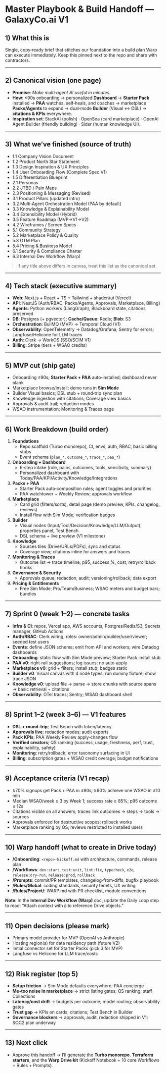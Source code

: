 # Master Playbook & Build Handoff — GalaxyCo.ai V1

## 1) What this is

Single, copy‑ready brief that stitches our foundation into a build plan Warp can execute immediately. Keep this pinned next to the repo and share with contractors.

---

## 2) Canonical vision (one page)

- **Promise**: _Make multi‑agent AI useful in minutes._
- **How**: ≤90s onboarding → personalized **Dashboard** → **Starter Pack** installed → **PAA** watches, self‑heals, and coaches → marketplace **Packs/Agents** to expand → dual‑mode **Builder** (Visual ↔ DSL) → **citations & KPIs** everywhere.
- **Inspiration set**: StackAI (polish) · OpenSea (card marketplace) · OpenAI Agent Builder (friendly building) · Sider (human knowledge UI).

---

## 3) What we’ve finished (source of truth)

- 1.1 Company Vision Document
- 1.2 Product North Star Statement
- 1.3 Design Inspiration & UX Principles
- 1.4 User Onboarding Flow (Complete Spec V1)
- 1.5 Differentiation Blueprint
- 2.1 Personas
- 2.2 JTBD / Pain Maps
- 2.3 Positioning & Messaging (Revised)
- 3.1 Product Pillars (updated intro)
- 3.2 Multi‑Agent Orchestration Model (PAA by default)
- 3.3 Knowledge & Explainability Model
- 3.4 Extensibility Model (Hybrid)
- 3.5 Feature Roadmap (MVP→V1→V2)
- 4.2 Wireframes / Screen Specs
- 5.1 Community Strategy
- 5.2 Marketplace Policy & Quality
- 5.3 GTM Plan
- 5.4 Pricing & Business Model
- 6.1 Security & Compliance Charter
- 6.3 Internal Dev Workflow (Warp)

> If any title above differs in canvas, treat this list as the canonical set.

---

## 4) Tech stack (executive summary)

- **Web**: Next.js + React + TS + Tailwind + shadcn/ui (Vercel)
- **API**: NestJS (Auth/RBAC, Packs/Agents, Approvals, Marketplace, Billing)
- **Agents**: Python workers (LangGraph), Blackboard state, citations preserved
- **DB**: Postgres (+ pgvector); **Cache/Queue**: Redis; **Blob**: S3
- **Orchestration**: BullMQ (MVP) → Temporal Cloud (V1)
- **Observability**: OpenTelemetry → Datadog/Grafana; Sentry for errors; Langfuse/Helicone for LLM traces
- **Auth**: Clerk → WorkOS (SSO/SCIM V1)
- **Billing**: Stripe (tiers + WSAO credits)

---

## 5) MVP cut (ship gate)

- Onboarding ≤90s; **Starter Pack + PAA** auto‑installed; dashboard never blank
- Marketplace browse/install; demo runs in **Sim Mode**
- Builder Visual basics; DSL stub + round‑trip sync plan
- Knowledge ingestion with citations; Coverage view basics
- Approvals & audit trail; redaction modes
- WSAO instrumentation; Monitoring & Traces page

---

## 6) Work Breakdown (build order)

1. **Foundations**
   - Repo scaffold (Turbo monorepo), CI, envs, auth, RBAC, basic billing stubs
   - Event schema (`plan_*`, `outcome_*`, `trace_*`, `paa_*`)
2. **Onboarding + Dashboard**
   - 6‑step intake (role, pains, outcomes, tools, sensitivity, summary)
   - Personalized dashboard with Today/PAA/KPI/Activity/Knowledge/Integrations
3. **Packs + PAA**
   - Starter Pack auto‑composition rules; agent toggles and priorities
   - PAA watchtower + Weekly Review; approvals workflow
4. **Marketplace**
   - Card grid (filters/sorts), detail page (demo preview, KPIs, changelog, reviews)
   - Install flow with Sim Mode; verification badges
5. **Builder**
   - Visual nodes (Input/Tool/Decision/Knowledge/LLM/Output), properties panel, Test Bench
   - DSL schema + live preview (V1 milestone)
6. **Knowledge**
   - Sources tiles (Drive/URLs/PDFs), sync and status
   - Coverage view; citations inline for answers and traces
7. **Monitoring & Traces**
   - Outcome list → trace timeline; p95, success %, cost; retry/rollback hooks
8. **Governance & Security**
   - Approvals queue; redaction; audit; versioning/rollback; data export
9. **Pricing & Entitlements**
   - Free Sim Mode; Pro/Team/Business; WSAO meters and budget bars; bundles

---

## 7) Sprint 0 (week 1–2) — concrete tasks

- **Infra & CI**: repos, Vercel app, AWS accounts, Postgres/Redis/S3, Secrets manager, GitHub Actions
- **Auth/RBAC**: Clerk wiring; roles: owner/admin/builder/user/viewer; seeded test users
- **Events**: define JSON schema; emit from API and workers; wire Datadog dashboards
- **Onboarding**: static flow with Sim Mode preview; Starter Pack install stub
- **PAA v0**: right‑rail suggestions; log issues; no auto‑apply
- **Marketplace v0**: grid + filters; install stub; badges static
- **Builder v0**: Visual canvas with 4 node types; run dummy fixture; show trace JSON
- **Knowledge v0**: upload file → parse → store chunks with source spans → basic retrieval + citations
- **Observability**: OTel traces; Sentry; WSAO dashboard shell

---

## 8) Sprint 1–2 (week 3–6) — V1 features

- **DSL + round‑trip**; Test Bench with token/latency
- **Approvals live**; redaction modes; audit exports
- **Pack KPIs**; PAA Weekly Review apply‑changes flow
- **Verified creators**; QS ranking (success, usage, freshness, perf, trust, explainability, safety)
- **Monitoring**: retry/rollback; error taxonomy surfacing in UI
- **Billing**: subscription gates + WSAO credit overage; budget notifications

---

## 9) Acceptance criteria (V1 recap)

- ≥70% signups get Pack + PAA in ≤90s; ≥60% achieve one WSAO in ≤10 min
- Median WSAO/week ≥ 3 by Week 1; success rate ≥ 85%; p95 outcome ≤ 12s
- Citations visible on all answers; traces link outcomes → steps → tools → sources
- Approvals enforced for destructive scopes; rollback works
- Marketplace ranking by QS; reviews restricted to installed users

---

## 10) Warp handoff (what to create in Drive today)

- **/Onboarding**: `<repo>-kickoff.md` with architecture, commands, release plan
- **/Workflows**: `dev:start`, `test:unit`, `lint:fix`, `typecheck`, `e2e`, `release:dry-run`, `release:prod`, `rollback`
- **/Prompts**: commit/PR templates, changelog‑from‑diffs, bugfix playbook
- **/Rules/Global**: coding standards, security tenets, UX writing
- **/Rules/Project/<repo>**: WARP.md with PR checklist, module conventions

**Note**: In the **Internal Dev Workflow (Warp)** doc, update the Daily Loop step to read: “Attach context with `@` to reference Drive objects.”

---

## 11) Open decisions (please mark)

- Primary model provider for MVP (OpenAI vs Anthropic)
- Hosting region(s) for data residency path (future V2)
- Initial connector set for Starter Packs (pick 3 for MVP)
- Langfuse vs Helicone for LLM trace/costs

---

## 12) Risk register (top 5)

- **Setup friction** → Sim Mode defaults everywhere; PAA concierge
- **Me‑too noise in marketplace** → strict listing gates; QS ranking; staff Collections
- **Latency/cost drift** → budgets per outcome; model routing; observability gates
- **Trust gap** → KPIs on cards; citations; Test Bench in Builder
- **Governance blockers** → approvals, audit, redaction shipped in V1; SOC2 plan underway

---

## 13) Next click

- Approve this handoff → I’ll generate the **Turbo monorepo**, **Terraform starters**, and the **Warp Drive kit** (Kickoff Notebook + 10 core Workflows + Rules + Prompts).
